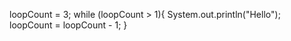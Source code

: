 loopCount = 3;
while (loopCount > 1){
    System.out.println("Hello");
    loopCount = loopCount - 1;
}
